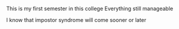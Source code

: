 This is my first semester in this college
Everything still manageable

I know that impostor syndrome will come sooner or later
